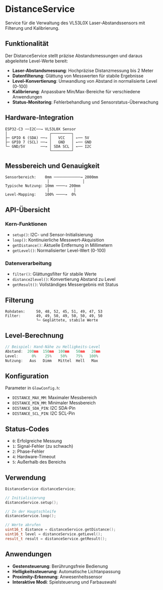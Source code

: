 # DistanceService

Service für die Verwaltung des VL53L0X Laser-Abstandssensors mit Filterung und Kalibrierung.

## Funktionalität

Der DistanceService stellt präzise Abstandsmessungen und daraus abgeleitete Level-Werte bereit:

- **Laser-Abstandsmessung**: Hochpräzise Distanzmessung bis 2 Meter
- **Datenfilterung**: Glättung von Messwerten für stabile Ergebnisse
- **Level-Konvertierung**: Umwandlung von Abstand in normalisierte Level (0-100)
- **Kalibrierung**: Anpassbare Min/Max-Bereiche für verschiedene Anwendungen
- **Status-Monitoring**: Fehlerbehandlung und Sensorstatus-Überwachung

## Hardware-Integration

```
ESP32-C3 ──I2C──→ VL53L0X Sensor
│                   ┌─────────┐
├─ GPIO 6 (SDA) ──→ │   VCC   │ ←── 5V
├─ GPIO 7 (SCL) ──→ │   GND   │ ←── GND
└─ GND/5V       ──→ │ SDA SCL │ ←── I2C
                    └─────────┘
```

## Messbereich und Genauigkeit

```
Sensorbereich:    0mm ────────────→ 2000mm
                   │               │
Typische Nutzung: 10mm ────→ 200mm
                   │           │
Level-Mapping:    100% ────→  0%
```

## API-Übersicht

### Kern-Funktionen
- `setup()`: I2C- und Sensor-Initialisierung
- `loop()`: Kontinuierliche Messwert-Akquisition
- `getDistance()`: Aktuelle Entfernung in Millimetern
- `getLevel()`: Normalisierter Level-Wert (0-100)

### Datenverarbeitung
- `filter()`: Glättungsfilter für stabile Werte
- `distance2level()`: Konvertierung Abstand zu Level
- `getResult()`: Vollständiges Messergebnis mit Status

## Filterung

```
Rohdaten:     50, 48, 52, 45, 51, 49, 47, 53
Filter:       49, 49, 50, 49, 50, 50, 49, 50
              └─ Geglättete, stabile Werte
```

## Level-Berechnung

```cpp
// Beispiel: Hand-Nähe zu Helligkeits-Level
Abstand:  200mm  150mm  100mm   50mm   20mm
Level:      0%    25%    50%    75%   100%
Nutzung:   Aus   Dimm   Mittel  Hell   Max
```

## Konfiguration

Parameter in `GlowConfig.h`:
- `DISTANCE_MAX_MM`: Maximaler Messbereich
- `DISTANCE_MIN_MM`: Minimaler Messbereich  
- `DISTANCE_SDA_PIN`: I2C SDA-Pin
- `DISTANCE_SCL_PIN`: I2C SCL-Pin

## Status-Codes

- `0`: Erfolgreiche Messung
- `1`: Signal-Fehler (zu schwach)
- `2`: Phase-Fehler
- `4`: Hardware-Timeout
- `5`: Außerhalb des Bereichs

## Verwendung

```cpp
DistanceService distanceService;

// Initialisierung
distanceService.setup();

// In der Hauptschleife
distanceService.loop();

// Werte abrufen
uint16_t distance = distanceService.getDistance();
uint16_t level = distanceService.getLevel();
result_t result = distanceService.getResult();
```

## Anwendungen

- **Gestensteuerung**: Berührungsfreie Bedienung
- **Helligkeitssteuerung**: Automatische Lichtanpassung
- **Proximity-Erkennung**: Anwesenheitssensor
- **Interaktive Modi**: Spielsteuerung und Farbauswahl
